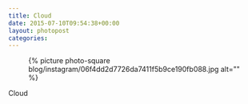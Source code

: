 ```yaml
---
title: Cloud
date: 2015-07-10T09:54:38+00:00
layout: photopost
categories:
---
```


<figure class="photo photo--square">
  {% picture photo-square blog/instagram/06f4dd2d7726da7411f5b9ce190fb088.jpg alt="" %}
</figure>

Cloud
